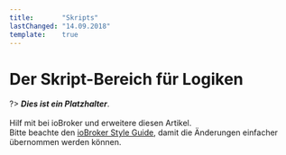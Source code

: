 ```yaml
---
title:       "Skripts"
lastChanged: "14.09.2018"
template:    true
---
```


# Der Skript-Bereich für Logiken

?> ***Dies ist ein Platzhalter***.
   <br><br>
   Hilf mit bei ioBroker und erweitere diesen Artikel.  
   Bitte beachte den [ioBroker Style Guide](community/styleguidedoc), 
   damit die Änderungen einfacher übernommen werden können.
